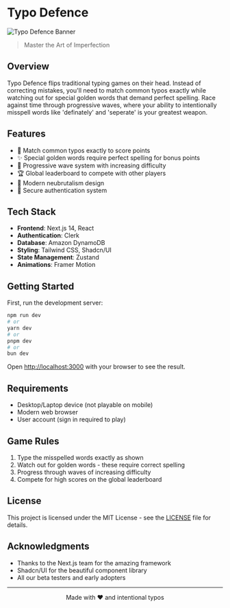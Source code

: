 # Typo Defence

![Typo Defence Banner](public/banner.png)

> Master the Art of Imperfection

## Overview

Typo Defence flips traditional typing games on their head. Instead of correcting mistakes, you'll need to match common typos exactly while watching out for special golden words that demand perfect spelling. Race against time through progressive waves, where your ability to intentionally misspell words like 'definately' and 'seperate' is your greatest weapon.

## Features

- 🎯 Match common typos exactly to score points
- ✨ Special golden words require perfect spelling for bonus points
- 🌊 Progressive wave system with increasing difficulty
- 🏆 Global leaderboard to compete with other players
- 🎨 Modern neubrutalism design
- 🔐 Secure authentication system

## Tech Stack

- **Frontend**: Next.js 14, React
- **Authentication**: Clerk
- **Database**: Amazon DynamoDB
- **Styling**: Tailwind CSS, Shadcn/UI
- **State Management**: Zustand
- **Animations**: Framer Motion

## Getting Started

First, run the development server:

```bash
npm run dev
# or
yarn dev
# or
pnpm dev
# or
bun dev
```

Open [http://localhost:3000](http://localhost:3000) with your browser to see the result.

## Requirements

- Desktop/Laptop device (not playable on mobile)
- Modern web browser
- User account (sign in required to play)

## Game Rules

1. Type the misspelled words exactly as shown
2. Watch out for golden words - these require correct spelling
3. Progress through waves of increasing difficulty
4. Compete for high scores on the global leaderboard

## License

This project is licensed under the MIT License - see the [LICENSE](LICENSE) file for details.

## Acknowledgments

- Thanks to the Next.js team for the amazing framework
- Shadcn/UI for the beautiful component library
- All our beta testers and early adopters

---

<p align="center">Made with ❤️ and intentional typos</p>
